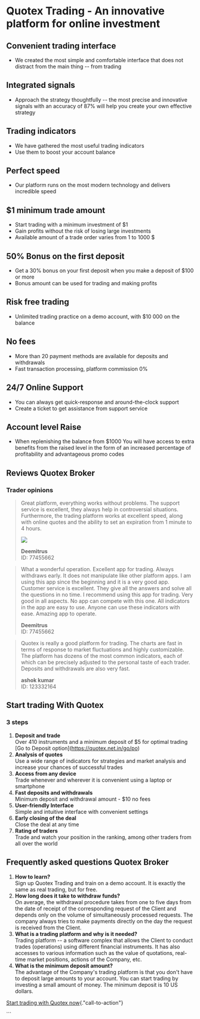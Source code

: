 # Quotex Trading - An innovative platform for online investment

## Convenient trading interface

-   We created the most simple and comfortable interface that does not
    distract from the main thing -- from trading

## Integrated signals

-   Approach the strategy thoughtfully -- the most precise and
    innovative signals with an accuracy of 87% will help you create your
    own effective strategy

## Trading indicators

-   We have gathered the most useful trading indicators
-   Use them to boost your account balance

## Perfect speed

-   Our platform runs on the most modern technology and delivers
    incredible speed

## \$1 minimum trade amount

-   Start trading with a minimum investment of \$1
-   Gain profits without the risk of losing large investments
-   Available amount of a trade order varies from 1 to 1000 \$

## 50% Bonus on the first deposit

-   Get a 30% bonus on your first deposit when you make a deposit of
    \$100 or more
-   Bonus amount can be used for trading and making profits

## Risk free trading

-   Unlimited trading practice on a demo account, with \$10 000 on the
    balance

## No fees

-   More than 20 payment methods are available for deposits and
    withdrawals
-   Fast transaction processing, platform commission 0%

## 24/7 Online Support

-   You can always get quick-response and around-the-clock support
-   Create a ticket to get assistance from support service

## Account level Raise

-   When replenishing the balance from \$1000 You will have access to
    extra benefits from the raised level in the form of an increased
    percentage of profitability and advantageous promo codes

## Reviews Quotex Broker

### Trader opinions

> Great platform, everything works without problems. The support service
> is excellent, they always help in controversial situations.
> Furthermore, the trading platform works at excellent speed, along with
> online quotes and the ability to set an expiration from 1 minute to 4
> hours.
>
> [![](https://static.quotex.io/files/4_en/300_250.jpg)](https://traff.sbs/brokerqxlid)
>
> **Deemitrus**\
> ID: 77455662

> What a wonderful operation. Excellent app for trading. Always
> withdraws early. It does not manipulate like other platform apps. I am
> using this app since the beginning and it is a very good app. Customer
> service is excellent. They give all the answers and solve all the
> questions in no time. I recommend using this app for trading. Very
> good in all aspects. No app can compete with this one. All indicators
> in the app are easy to use. Anyone can use these indicators with ease.
> Amazing app to operate.
>
> **Deemitrus**\
> ID: 77455662

> Quotex is really a good platform for trading. The charts are fast in
> terms of response to market fluctuations and highly customizable. The
> platform has dozens of the most common indicators, each of which can
> be precisely adjusted to the personal taste of each trader. Deposits
> and withdrawals are also very fast.
>
> **ashok kumar**\
> ID: 123332164

## Start trading With Quotex

### 3 steps

1.  **Deposit and trade**\
    Over 410 instruments and a minimum deposit of \$5 for optimal
    trading\
    \[Go to Deposit option\](https://quotex.net.in/go/po)
2.  **Analysis of quotes**\
    Use a wide range of indicators for strategies and market analysis
    and increase your chances of successful trades
3.  **Access from any device**\
    Trade whenever and wherever it is convenient using a laptop or
    smartphone
4.  **Fast deposits and withdrawals**\
    Minimum deposit and withdrawal amount - \$10 no fees
5.  **User-friendly Interface**\
    Simple and intuitive interface with convenient settings
6.  **Early closing of the deal**\
    Close the deal at any time
7.  **Rating of traders**\
    Trade and watch your position in the ranking, among other traders
    from all over the world

## Frequently asked questions Quotex Broker

1.  **How to learn?**\
    Sign up Quotex Trading and train on a demo account. It is exactly
    the same as real trading, but for free.
2.  **How long does it take to withdraw funds?**\
    On average, the withdrawal procedure takes from one to five days
    from the date of receipt of the corresponding request of the Client
    and depends only on the volume of simultaneously processed requests.
    The company always tries to make payments directly on the day the
    request is received from the Client.
3.  **What is a trading platform and why is it needed?**\
    Trading platform -- a software complex that allows the Client to
    conduct trades (operations) using different financial instruments.
    It has also accesses to various information such as the value of
    quotations, real-time market positions, actions of the Company, etc.
4.  **What is the minimum deposit amount?**\
    The advantage of the Company's trading platform is that you don't
    have to deposit large amounts to your account. You can start trading
    by investing a small amount of money. The minimum deposit is 10 US
    dollars.

[Start trading with Quotex
now](\%22https://traff.sbs/brokerqxlid\%22){."call-to-action"}

\`\`\`

